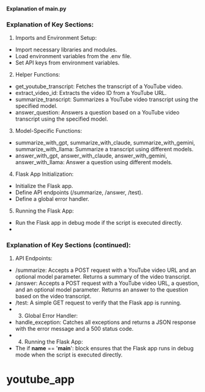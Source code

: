 #### Explanation of main.py

### Explanation of Key Sections:

1. Imports and Environment Setup:

* Import necessary libraries and modules.
* Load environment variables from the .env file.
* Set API keys from environment variables.

2. Helper Functions:

* get_youtube_transcript: Fetches the transcript of a YouTube video.
* extract_video_id: Extracts the video ID from a YouTube URL.
* summarize_transcript: Summarizes a YouTube video transcript using the specified model.
* answer_question: Answers a question based on a YouTube video transcript using the specified model.

3. Model-Specific Functions:

* summarize_with_gpt, summarize_with_claude, summarize_with_gemini, summarize_with_llama: Summarize a transcript using different models.
* answer_with_gpt, answer_with_claude, answer_with_gemini, answer_with_llama: Answer a question using different models.

4. Flask App Initialization:

* Initialize the Flask app.
* Define API endpoints (/summarize, /answer, /test).
* Define a global error handler.

5. Running the Flask App:

* Run the Flask app in debug mode if the script is executed directly.
* 

### Explanation of Key Sections (continued):

1. API Endpoints:

* /summarize: Accepts a POST request with a YouTube video URL and an optional model parameter. Returns a summary of the video transcript.
* /answer: Accepts a POST request with a YouTube video URL, a question, and an optional model parameter. Returns an answer to the question based on the video transcript.
* /test: A simple GET request to verify that the Flask app is running.
* 3. Global Error Handler:
* handle_exception: Catches all exceptions and returns a JSON response with the error message and a 500 status code.
* 4. Running the Flask App:
* The if __name__ == '__main__': block ensures that the Flask app runs in debug mode when the script is executed directly.
# youtube_app
